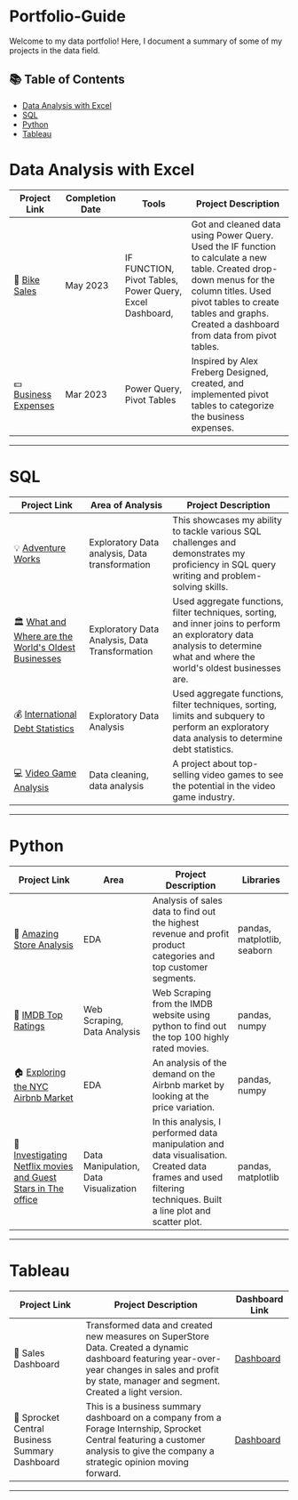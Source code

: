 # Portfolio-Guide
Welcome to my data portfolio! Here, I document a summary of some of my projects in the data field. 

## 📚 Table of Contents
- [Data Analysis with Excel](#data-analysis-with-excel)
- [SQL](#sql)
- [Python](#python)
- [Tableau](#tableau)

# Data Analysis with Excel

| Project Link | Completion Date | Tools | Project Description | 
|---|---|---|---|
| 🚴 [Bike Sales](https://github.com/GraceAsianut/Excel/blob/main/Bike%20Sales.xlsx) | May 2023 | IF FUNCTION, Pivot Tables, Power Query, Excel Dashboard,  | Got and cleaned data using Power Query. Used the IF function to calculate a new table. Created drop-down menus for the column titles. Used pivot tables to create tables and graphs. Created a dashboard from data from pivot tables. |
| 💵 [Business Expenses](https://github.com/GraceAsianut/Excel/blob/main/Business%20Expenses.xlsx) | Mar 2023 | Power Query, Pivot Tables | Inspired by Alex Freberg Designed, created, and implemented pivot tables to categorize the business expenses. |

***

# SQL

| Project Link | Area of Analysis | Project Description | 
|---|---|---|
| 💡 [Adventure Works](https://github.com/GraceAsianut/SQL/blob/main/Adventure%20Works.md) | Exploratory Data analysis, Data transformation | This showcases my ability to tackle various SQL challenges and demonstrates my proficiency in SQL query writing and problem-solving skills. | 
| 🏛️ [What and Where are the World's Oldest Businesses](https://github.com/GraceAsianut/SQL/blob/main/What%20and%20Where%20Are%20the%20World's%20Oldest%20Businesses.ipynb) | Exploratory Data Analysis, Data Transformation | Used aggregate functions, filter techniques, sorting, and inner joins to perform an exploratory data analysis to determine what and where the world's oldest businesses are. |  
| 💰 [International Debt Statistics](https://github.com/GraceAsianut/SQL/blob/main/Analyze%20International%20Debt%20Statistics.ipynb) | Exploratory Data Analysis | Used aggregate functions, filter techniques, sorting, limits and subquery to perform an exploratory data analysis to determine debt statistics. |  
| 💻 [Video Game Analysis](https://github.com/GraceAsianut/SQL/blob/main/Video%20Game%20Analysis.ipynb) | Data cleaning, data analysis | A project about top-selling video games to see the potential in the video game industry. |  

***

# Python

| Project Link | Area | Project Description | Libraries |    
|---|---|---|---|   
| 🏪 [Amazing Store Analysis](https://github.com/GraceAsianut/Python/blob/main/Amazing_Store_Analysis.ipynb) | EDA | Analysis of sales data to find out the highest revenue and profit product categories and top customer segments. | pandas, matplotlib, seaborn |
| 🎥 [IMDB Top Ratings](https://github.com/GraceAsianut/Python/blob/main/IMDb%20Top%20Ratings.ipynb) | Web Scraping, Data Analysis | Web Scraping from the IMDB website using python to find out the top 100 highly rated movies. |  pandas, numpy |   
| 🏠 [Exploring the NYC Airbnb Market](https://github.com/GraceAsianut/Python/blob/main/Exploring%20the%20NYC%20Airbnb%20Market.ipynb) | EDA | An analysis of the demand on the Airbnb market by looking at the price variation. | pandas, numpy |   
| 🎥 [Investigating Netflix movies and Guest Stars in The office](https://github.com/GraceAsianut/Python/blob/main/Investigating%20Netflix%20Movies%20and%20Guest%20Stars%20in%20The%20Office.ipynb) | Data Manipulation, Data Visualization | In this analysis, I performed data manipulation and data visualisation. Created data frames and used filtering techniques. Built a line plot and scatter plot. | pandas, matplotlib |

***

# Tableau

| Project Link | Project Description | Dashboard Link |
|---|---|---|
| 💸 Sales Dashboard | Transformed data and created new measures on SuperStore Data. Created a dynamic dashboard featuring year-over-year changes in sales and profit by state, manager and segment. Created a light version.| [Dashboard](https://public.tableau.com/app/profile/katie.huang/viz/UnicornCompanies_16502745371460/Unicorns?publish=yes) |
| 🚦 Sprocket Central Business Summary Dashboard | This is a business summary dashboard on a company from a Forage Internship, Sprocket Central featuring a customer analysis to give the company a strategic opinion moving forward. | [Dashboard](https://public.tableau.com/app/profile/grace.asianut/viz/BusinessSummarydashboard/Summary) |

***
